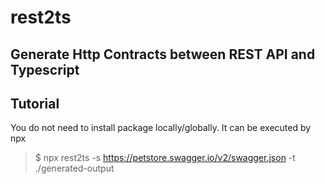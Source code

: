 # rest2ts

## Generate Http Contracts between REST API and Typescript

## Tutorial

You do not need to install package locally/globally. It can be executed by npx

> \$ npx rest2ts -s https://petstore.swagger.io/v2/swagger.json -t ./generated-output
